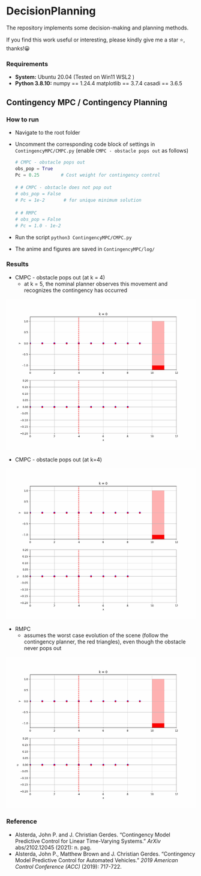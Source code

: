 # DecisionPlanning
The repository implements some decision-making and planning methods.

If you find this work useful or interesting, please kindly give me a star ⭐, thanks!😀



### Requirements

- **System:** Ubuntu 20.04 (Tested on Win11 WSL2 )
- **Python 3.8.10:** numpy == 1.24.4 matplotlib == 3.7.4 casadi == 3.6.5



## Contingency MPC / Contingency Planning

### How to run

- Navigate to the root folder

- Uncomment the corresponding code block of settings in `ContingencyMPC/CMPC.py` (enable `CMPC - obstacle pops out` as follows)
  ```python
  # CMPC - obstacle pops out
  obs_pop = True
  Pc = 0.25        # Cost weight for contingency control
  
  # # CMPC - obstacle does not pop out
  # obs_pop = False
  # Pc = 1e-2       # for unique minimum solution
  
  # # RMPC
  # obs_pop = False
  # Pc = 1.0 - 1e-2   
  ```

- Run the script `python3 ContingencyMPC/CMPC.py`

- The anime and figures are saved in `ContingencyMPC/log/`

### Results

- CMPC - obstacle pops out (at k = 4)
  - at k = 5, the nominal planner observes this movement and recognizes the contingency has occurred

<img src="./README.assets/mpc_animation.gif" style="zoom: 67%;" />

- CMPC - obstacle pops out (at k=4)

<img src="./README.assets/mpc_animation-1721010789883-1.gif" style="zoom:67%;" />

- RMPC
  - assumes the worst case evolution of the scene (follow the contingency planner, the red triangles), even though the obstacle never pops out

<img src="./README.assets/mpc_animation-1721010810644-3.gif" style="zoom:67%;" />

### Reference

- Alsterda, John P. and J. Christian Gerdes. “Contingency Model Predictive Control for Linear Time-Varying Systems.” *ArXiv* abs/2102.12045 (2021): n. pag.
- Alsterda, John P., Matthew Brown and J. Christian Gerdes. “Contingency Model Predictive Control for Automated Vehicles.” *2019 American Control Conference (ACC)* (2019): 717-722.
